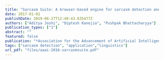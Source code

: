 ```yaml
---
title: "Sarcasm Suite: A browser-based engine for sarcasm detection and generation"
date: 2017-01-01
publishDate: 2019-06-27T12:40:43.635477Z
authors: ["Aditya Joshi", "Diptesh Kanojia", "Pushpak Bhattacharyya"]
publication_types: ["1"]
abstract: ""
featured: false
publication: "*Association for the Advancement of Artificial Intelligence Conference: Demo Track (AAAI 2017)*"
tags: ["sarcasm detection", "application","linguistics"]
url_pdf: "files/aaai-2016-sarcasmsuite.pdf"
---
```


